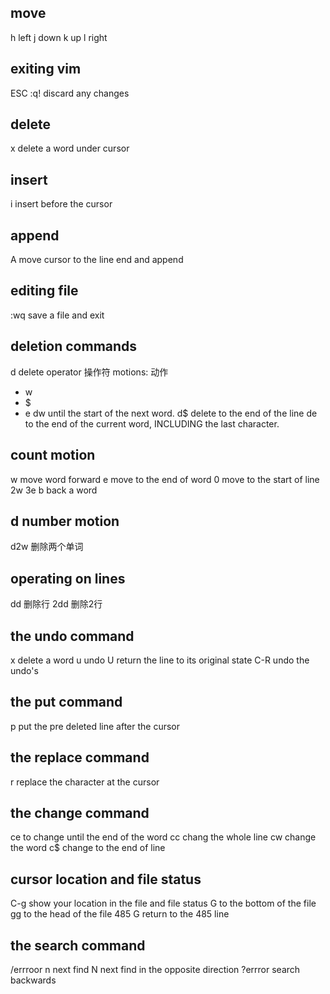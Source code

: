 ## move
h left
j down
k up
l right

## exiting vim
ESC
:q! discard any changes

## delete
x delete a word under cursor

## insert
i insert before the cursor

## append
A move cursor to the line end and append

## editing file
:wq save a file and exit

## deletion commands
d delete operator 操作符
  motions: 动作
  - w
  - $
  - e
dw until the start of the next word.
d$ delete to the end of the line
de to the end of the current word, INCLUDING the last character.

## count motion
w move word forward
e move to the end of word
0 move to the start of line
2w
3e
b back a word

## d number motion
d2w 删除两个单词

## operating on lines
dd 删除行
2dd 删除2行

## the undo command
x delete a word
u undo
U return the line to its original state
C-R undo the undo's

## the put command
p put the pre deleted line after the cursor

## the replace command
r replace the character at the cursor

## the change command
ce to change until the end of the word
cc chang the whole line
cw change the word
c$ change to the end of line

## cursor location and file status
C-g show your location in the file and file status
G to the bottom of the file
gg to the head of the file
485 G return to the 485 line

## the search command
/errroor
n next find
N next find in the opposite direction
?errror search backwards

